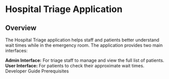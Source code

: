 # Hospital Triage Application

## Overview

The Hospital Triage application helps staff and patients better understand wait times while in the emergency room. The application provides two main interfaces:

**Admin Interface:** For triage staff to manage and view the full list of patients.
**User Interface:** For patients to check their approximate wait times.
Developer Guide
Prerequisites